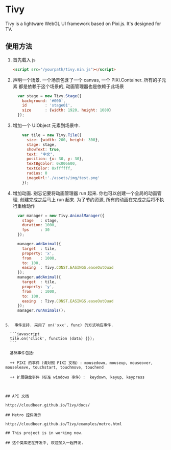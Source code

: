 # Tivy
Tivy is a lightware WebGL UI framework based on Pixi.js. It's designed for TV.

## 使用方法

1.  首先载入 js

    ```html
    <script src="/yourpath/tivy.min.js"></script>
    ```

2.  声明一个场景. 一个场景包含了一个 canvas, 一个 PIXI.Container.
    所有的子元素 都是依赖于这个场景的, 动画管理器也是依赖于此场景

    ```javascript
      var stage = new Tivy.Stage({
        background: '#000',
        id        : 'stage01',
        size      : {width: 1920, height: 1080}
      });
    ```

3.  增加一个 UIObject 元素到场景中.

    ```javascript
        var tile = new Tivy.Tile({
          size: {width: 200, height: 300},
          stage: stage,
          showText: true,
          text: "中文",
          position: {x: 30, y: 30},
          textBgColor: 0x006600,
          textColor: 0xffffff,
          radius: 0
          imageUrl:'./assets/img/test.png'
        });
    ```

4.  增加动画. 别忘记要将动画管理器 run 起来. 你也可以创建一个全局的动画管理, 创建完成之后马上 run 起来.
    为了节约资源, 所有的动画在完成之后将不执行重绘动作

    ```javascript
      var manager = new Tivy.AnimalManager({
        stage   : stage,
        duration: 1000,
        fps     : 30
      });

      manager.addAnimal({
        target  : tile,
        property: 'x',
        from    : 1000,
        to: 100,
        easing  : Tivy.CONST.EASINGS.easeOutQuad
      });
      manager.addAnimal({
        target  : tile,
        property: 'y',
        from    : 1000,
        to: 100,
        easing  : Tivy.CONST.EASINGS.easeOutQuad
      });
      manager.runAnimals();
  ```

5.  事件支持. 采用了 on('xxx', func) 的方式响应事件.

    ```javascript
    tile.on('click', function (data) {});
    ```

    基础事件包括:

    ++ PIXI 的事件（请对照 PIXI 文档）: mousedown, mouseup, mouseover, mouseleave, touchstart, touchmove, touchend

    ++ 扩展键盘事件（标准 windows 事件）:  keydown, keyup, keypress



## API 文档

http://cloudbeer.github.io/Tivy/docs/

## Metro 控件演示

http://cloudbeer.github.io/Tivy/examples/metro.html

## This project is in working now.

## 这个类库还在开发中, 欢迎加入一起开发.

